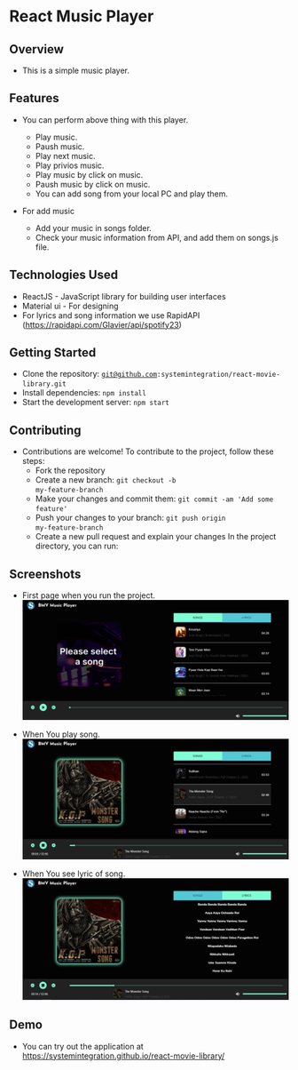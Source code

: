 # React Music Player

## Overview
  - This is a simple music player.

## Features
  - You can perform above thing with this player.
    - Play music.
    - Paush music.
    - Play next music.
    - Play privios music.
    - Play music by click on music.
    - Paush music by click on music.
    - You can add song from your local PC and play them.

- For add music
    - Add your music in songs folder.
    - Check your music information from API, and add them on songs.js file.


## Technologies Used
  - ReactJS - JavaScript library for building user interfaces
  - Material ui - For designing
  - For lyrics and song information we use RapidAPI (https://rapidapi.com/Glavier/api/spotify23)

## Getting Started
  - Clone the repository: <code>git@github.com:systemintegration/react-movie-library.git</code>
  - Install dependencies: <code>npm install</code>
  - Start the development server: <code>npm start</code>

## Contributing
  - Contributions are welcome! To contribute to the project, follow these steps:
    - Fork the repository
    - Create a new branch: <code>git checkout -b my-feature-branch</code>
    - Make your changes and commit them: <code>git commit -am 'Add some feature'</code>
    - Push your changes to your branch: <code>git push origin my-feature-branch</code>
    - Create a new pull request and explain your changes
In the project directory, you can run:

## Screenshots
  - First page when you run the project.
   ![initialPage.png](./initialPage.png)

  - When You play song.
   ![PlaySong.png](./PlaySong.png)

  - When You see lyric of song.
   ![lyricsSong.png](./lyricsSong.png)

## Demo
   - You can try out the application at <a href="https://systemintegration.github.io/react-movie-library/">https://systemintegration.github.io/react-movie-library/</a>
